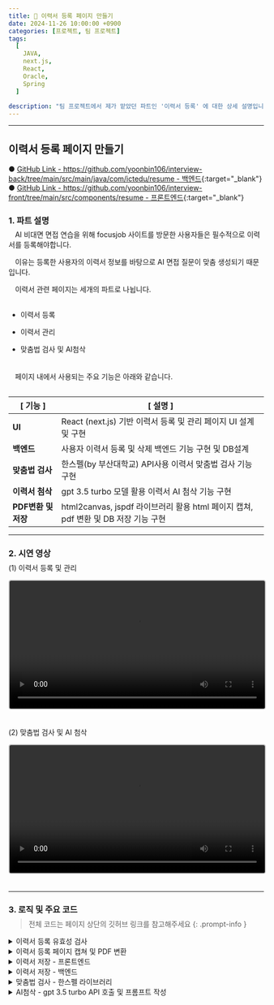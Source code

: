 ```yaml
---
title: 📝 이력서 등록 페이지 만들기
date: 2024-11-26 10:00:00 +0900
categories: [프로젝트, 팀 프로젝트]
tags:
  [
    JAVA,
    next.js,
    React,
    Oracle,
    Spring
  ]
  
description: "팀 프로젝트에서 제가 맡았던 파트인 '이력서 등록' 에 대한 상세 설명입니다."
---
```


---


## <span class="centered-title">**이력서 등록 페이지 만들기**</span>

● [GitHub Link - https://github.com/yoonbin106/interview-back/tree/main/src/main/java/com/ictedu/resume - 백엔드](https://github.com/yoonbin106/interview-back/tree/main/src/main/java/com/ictedu/resume){:target="_blank"}
● [GitHub Link - https://github.com/yoonbin106/interview-front/tree/main/src/components/resume - 프론트엔드](https://github.com/yoonbin106/interview-front/tree/main/src/components/resume){:target="_blank"}

### <span class="larger-text" style="display: block; margin-bottom:-10px;">1. **파트 설명**</span>

ㅤAI 비대면 면접 연습을 위해 focusjob 사이트를 방문한 사용자들은 <span class="emphasize">필수적으로 이력서를 등록</span>해야합니다.

ㅤ이유는 등록한 사용자의 <span class="emphasize">이력서 정보를 바탕으로 AI 면접 질문이 맞춤 생성</span>되기 때문입니다.

ㅤ이력서 관련 페이지는 <span class="emphasize">세개의 파트</span>로 나뉩니다.

- <span class="little-title" style="display: block; margin-top:30px;">이력서 등록</span>

- <span class="little-title">이력서 관리</span>

- <span class="little-title" style="display: block;">맞춤법 검사 및 AI첨삭</span>


ㅤ<span style="display: block; margin-bottom:30px;">ㅤ페이지 내에서 사용되는 <span class="emphasize">주요 기능</span>은 아래와 같습니다.</span>

<table style="margin-bottom: 15px;">
  <thead>
    <tr>
      <th>[ 기능 ]</th>
      <th>[ 설명 ]</th>
    </tr>
  </thead>
  <tbody>
    <tr>
      <td><strong>UI</strong></td>
      <td>React (next.js) 기반 이력서 등록 및 관리 페이지 UI 설계 및 구현</td>
    </tr>
    <tr>
      <td><strong>백엔드</strong></td>
      <td>사용자 이력서 등록 및 삭제 백엔드 기능 구현 및 DB설계</td>
    </tr>
    <tr>
      <td><strong>맞춤법 검사</strong></td>
      <td>한스펠(by 부산대학교) API사용 이력서 맞춤법 검사 기능 구현</td>
    </tr>
    <tr>
      <td><strong>이력서 첨삭</strong></td>
      <td>gpt 3.5 turbo 모델 활용 이력서 AI 첨삭 기능 구현</td>
    </tr>
    <tr>
      <td><strong>PDF변환 및 저장</strong></td>
      <td>html2canvas, jspdf 라이브러리 활용 html 페이지 캡쳐, pdf 변환 및 DB 저장 기능 구현</td>
    </tr>
  </tbody>
</table>

---

### <span class="larger-text" style="display: block; margin-bottom:-10px;">2. **시연 영상**</span>

<span class="little-title">(1) 이력서 등록 및 관리</span>

<video controls style="width: 100%; max-width: 700px; margin-bottom: 20px; border: 2px solid #cccccc; border-radius: 5px;">
  <source src="{{ '/assets/video/이력서등록시연.mp4' | relative_url }}" type="video/mp4">
</video>

<span class="little-title">(2) 맞춤법 검사 및 AI 첨삭</span>

<video controls style="width: 100%; max-width: 700px; margin-bottom: 20px; border: 2px solid #cccccc; border-radius: 5px;">
  <source src="{{ '/assets/video/AI첨삭시연.mp4' | relative_url }}" type="video/mp4">
</video>

---

### <span class="larger-text" style="display: block; margin-bottom:-10px;">3. **로직 및 주요 코드**</span>

> 전체 코드는 페이지 상단의 깃허브 링크를 참고해주세요
{: .prompt-info }

<details>
<summary class="custom-summary">이력서 등록 유효성 검사</summary>
<div class = "toggle-content">
<pre class = "code-box">
<button class="copy-button">Copy</button>
<code class = "language-javascript">
  // 1. 이력서 제목 유효성 검사
  if (formData.resume_title.trim() === &#39;&#39;) {
    setShowTitleError(true);
    if (!hasError) {
      firstErrorField = () =&gt; window.scrollTo(0, 0); // 이력서 제목으로 스크롤
    }
    hasError = true;
  }

  // 2. 인적사항 섹션 유효성 검사

  // 프로필 이미지
  if (!profileImage) {
    setProfileImageError(true);
    if (!hasError) {
      firstErrorField = () =&gt; sectionsRef.personalInfo.current.scrollIntoView({ behavior: &#39;smooth&#39; });
    }
    hasError = true;
  }

  // 성별
  if (!formData.gender || ![&#39;male&#39;, &#39;female&#39;, &#39;other&#39;].includes(formData.gender)) {
    setGenderError(true);
    if (!hasError) {
      firstErrorField = () =&gt; sectionsRef.personalInfo.current.scrollIntoView({ behavior: &#39;smooth&#39; });
    }
    hasError = true;
  }

  // 상세주소
  if (specificAddress.trim() === &#39;&#39;) {
    setPostcodeError(true);
    if (!hasError) {
      firstErrorField = () =&gt; sectionsRef.address.current.scrollIntoView({ behavior: &#39;smooth&#39; });
    }
    hasError = true;
  }

  // 3. 자기소개
  if (selfIntroduction.trim() === &#39;&#39;) {
    setShowSelfIntroError(true);
    if (!hasError) {
      firstErrorField = () =&gt; sectionsRef.selfIntroduction.current.scrollIntoView({ behavior: &#39;smooth&#39; });
    }
    hasError = true;
  }

  // 4. 지원동기
  if (motivation.trim() === &#39;&#39;) {
    setShowMotivationError(true);
    if (!hasError) {
      firstErrorField = () =&gt; sectionsRef.motivation.current.scrollIntoView({ behavior: &#39;smooth&#39; });
    }
    hasError = true;
  }

  // 5. 학력 섹션 유효성 검사
  const newEducationErrors = educationErrors.map((error) =&gt; ({ ...error })); // 깊은 복사
  educationFields.forEach((field, index) =&gt; {
      let fieldHasError = false;

      // 학교명
      if (field.school_name.trim() === &#39;&#39;) {
          if (!newEducationErrors[index]) newEducationErrors[index] = {}; // 초기화
          newEducationErrors[index].school_name = true;
          fieldHasError = true;
      }

      // 전공
      if (field.major.trim() === &#39;&#39;) {
          if (!newEducationErrors[index]) newEducationErrors[index] = {}; // 초기화
          newEducationErrors[index].major = true;
          fieldHasError = true;
      }

      // 입학
      if (field.start_date === &#39;&#39;) {
          if (!newEducationErrors[index]) newEducationErrors[index] = {}; // 초기화
          newEducationErrors[index].start_date = true;
          fieldHasError = true;
      }

      // 졸업
      if (field.end_date === &#39;&#39;) {
          if (!newEducationErrors[index]) newEducationErrors[index] = {}; // 초기화
          newEducationErrors[index].end_date = true;
          fieldHasError = true;
      }

      // 졸업구분
      if (field.graduation_status === &#39;&#39;) {
          if (!newEducationErrors[index]) newEducationErrors[index] = {}; // 초기화
          newEducationErrors[index].graduation_status = true;
          fieldHasError = true;
      }

      // 6. 희망 근무조건 섹션 유효성 검사

      // 첫 번째 오류 필드로 스크롤 이동 설정
      if (fieldHasError && !hasError) {
          firstErrorField = () =&gt; sectionsRef.education.current.scrollIntoView({ behavior: &#39;smooth&#39; });
          hasError = true;
      }
  });

  setEducationErrors(newEducationErrors);

  // 첫 번째 에러 필드로 스크롤
  if (firstErrorField) {
    firstErrorField();
  }

  // 에러가 있으면 종료
  if (hasError) return;

  checkAndSetExemptions();
  setModalContent(&#39;작성 내용은 PDF 파일로 저장됩니다&lt;br/&gt;이력서를 저장하시겠습니까?&#39;);
  setIsModalOpen(true);
</code>
</pre>
</div>
</details>

<details>
<summary class="custom-summary">이력서 등록 페이지 캡쳐 및 PDF 변환</summary>
<div class = "toggle-content">
<pre class = "code-box">
<button class="copy-button">Copy</button>
<code class = "language-javascript">
const generatePDF = async () =&gt; {
  const buttons = document.querySelectorAll(&#39;button&#39;);
  buttons.forEach(button =&gt; button.style.display = &#39;none&#39;);
  const content = document.getElementById(&#39;resume-content&#39;);
  const canvas = await html2canvas(content, { 
    scale: 2,
    useCORS: true,
    scrollX: 0,
    scrollY: 0,
  });
  
  const imgData = canvas.toDataURL(&#39;image/png&#39;);
  const pdf = new jsPDF(&#39;p&#39;, &#39;mm&#39;, &#39;a4&#39;, true);
  const imgWidth = 207;
  const pageHeight = 295;
  const imgHeight = (canvas.height * imgWidth) / canvas.width;
  let heightLeft = imgHeight;
  let position = 0;
  
  pdf.addImage(imgData, &#39;PNG&#39;, 0, position, imgWidth, imgHeight);
  heightLeft -= pageHeight;
  
  while (heightLeft &gt;= 0) {
      position = heightLeft - imgHeight;
      pdf.addPage();
      pdf.addImage(imgData, &#39;PNG&#39;, 0, position, imgWidth, imgHeight);
      heightLeft -= pageHeight;
  }
  const pdfBlob = pdf.output(&#39;blob&#39;);
  buttons.forEach(button =&gt; button.style.display = &#39;&#39;);
  return pdfBlob;
};
</code>
</pre>
</div>
</details>

<details>
<summary class="custom-summary">이력서 저장 - 프론트엔드</summary>
<div class = "toggle-content">
<pre class = "code-box">
<button class="copy-button">Copy</button>
<code class = "language-javascript">
  const confirmAction = async () =&gt; {
    if (modalContent === &#39;작성 내용은 PDF 파일로 저장됩니다&lt;br/&gt;이력서를 저장하시겠습니까?&#39;) {
        try {
            setLoadingSave(true); // 저장 시작 시 로딩 모달 표시
            const pdfData = await generatePDF();
            const formDataToSend = new FormData();
            formDataToSend.append(&#39;file&#39;, new Blob([pdfData], { type: &#39;application/pdf&#39; }), `${formData.resume_title}.pdf`); // 제목을 파일 이름으로 설정
            formDataToSend.append(&#39;title&#39;, formData.resume_title);
            formDataToSend.append(&#39;email&#39;, formData.email);
            formDataToSend.append(&#39;desired_company&#39;, formData.desired_company); 

            const uploadResponse = await axios.post(&#39;http://localhost:8080/api/resume/upload&#39;, formDataToSend, {
                headers: {
                    &#39;Content-Type&#39;: &#39;multipart/form-data&#39;,
                },
            });

            const resumeId = uploadResponse.data.resumeId;

            await axios.post(&#39;http://localhost:8080/api/resume/proofread/save&#39;, {
                resumeId: resumeId,
                selfIntroduction: selfIntroduction,
                motivation: motivation
            });
            
            const keywordResponse = await axios.post(&#39;http://localhost:8080/api/resume/update-keywords&#39;, {
                resumeId: resumeId,
                selfIntroduction: selfIntroduction,
                motivation:motivation
            });

            setIsModalOpen(false);
            setIsConfirmationOpen(true);
        } catch (error) {
            console.error(&#39;에러 발생:&#39;, error);
        } finally {
            setLoadingSave(false);
        }
    } else {
        setIsModalOpen(false);
        router.push(&#39;/resume/resumeList&#39;);
    }
};
</code>
</pre>
</div>
</details>

<details>
<summary class="custom-summary">이력서 저장 - 백엔드</summary>
<div class = "toggle-content">
<pre class = "code-box">
<button class="copy-button">Copy</button>
<code class = "language-java">
ResumeService.java

@Service
public class ResumeService {

    @Autowired
    private ResumeRepository resumeRepository;

    @Autowired
    private ResumeProofreadRepository proofreadRepository;
    
    @Autowired
    private ExtractKeywordsService extractKeywordsService;
    
    @Autowired
    private UserService userService;
    
    @Transactional
    public ResumeEntity saveResume(MultipartFile file, String title, String desiredCompany, User user) throws IOException {
        ResumeEntity resumeEntity = ResumeEntity.builder()
                .resumePdf(file.getBytes())
                .title(title)
                .desiredCompany(desiredCompany) // 입사 희망 기업명 설정
                .user(user)
                .createdDate(LocalDateTime.now())
                .build();
        return resumeRepository.save(resumeEntity);  // 저장된 ResumeEntity를 반환
    }
    
    @Transactional
    public void saveProofread(ResumeEntity resume, String selfIntroduction, String motivation) {
        ResumeProofreadEntity proofreadEntity = ResumeProofreadEntity.builder()
                .resume(resume)
                .selfIntroduction(selfIntroduction)
                .motivation(motivation)
                .build();
        proofreadRepository.save(proofreadEntity);
    }
    
    public List&lt;ResumeEntity&gt; findResumesByUser(User user) {
        return resumeRepository.findByUser(user);
    }

    public Optional&lt;ResumeEntity&gt; findResumeById(Long resumeId) {
        return resumeRepository.findById(resumeId);
    }

    @Transactional
    public void deleteResume(Long resumeId) {
        Optional&lt;ResumeEntity&gt; resumeOpt = resumeRepository.findById(resumeId);
        if (resumeOpt.isPresent()) {
            ResumeEntity resume = resumeOpt.get();
            proofreadRepository.deleteByResume(resume);
            resumeRepository.delete(resume);
        }
    }

    
    public Optional&lt;ResumeProofreadEntity&gt; getProofreadByResume(ResumeEntity resume) {
        return proofreadRepository.findByResume(resume);
    }
    public Optional&lt;ResumeProofreadEntity&gt; getProofreadByResumeId(Long resumeId) {
        return proofreadRepository.findByResume_ResumeId(resumeId);
    }
    
    @Transactional
    public void updateKeywords(Long resumeId, String selfIntroduction, String motivation) throws IOException {
        Optional&lt;ResumeEntity&gt; resumeOpt = resumeRepository.findById(resumeId);
        if (resumeOpt.isPresent()) {
            ResumeEntity resume = resumeOpt.get();
            
            String[] keywordsSelfIntroduction = extractKeywordsService.extractKeywords(selfIntroduction);
            String[] keywordsMotivation = extractKeywordsService.extractKeywords(motivation);
            
            resume.setKeywordsSelfIntroduction(String.join(&quot;, &quot;, keywordsSelfIntroduction));
            resume.setKeywordsMotivation(String.join(&quot;, &quot;, keywordsMotivation));
            resumeRepository.save(resume);
        }
    }
}
</code>
</pre>

<pre class = "code-box" style="margin-top:30px;">
<button class="copy-button">Copy</button>
<code class = "language-java">
ResumeController.java

@RestController
@RequestMapping(&quot;/api/resume&quot;)
@CrossOrigin(origins = &quot;http://localhost:3000&quot;)
public class ResumeController {

    @Autowired
    private ResumeService resumeService;

    @Autowired
    private UserService userService;
    
    @Autowired
    private ResumeProofreadRepository resumeProofreadRepository;

    @PostMapping(&quot;/upload&quot;)
    public ResponseEntity&lt;?&gt; uploadResume(@RequestParam(&quot;email&quot;) String email,
                                          @RequestParam(&quot;file&quot;) MultipartFile file,
                                          @RequestParam(&quot;title&quot;) String title,
                                          @RequestParam(&quot;desired_company&quot;) String desiredCompany) { // 원하는 기업명 추가
        try {
            Optional&lt;User&gt; user = userService.findByEmail(email);
            if (user.isPresent()) {
                ResumeEntity savedResume = resumeService.saveResume(file, title, desiredCompany, user.get());
                return ResponseEntity.ok(Map.of(&quot;message&quot;, &quot;이력서가 성공적으로 업로드되었습니다.&quot;, &quot;resumeId&quot;, savedResume.getResumeId()));
            } else {
                return ResponseEntity.status(HttpStatus.NOT_FOUND).body(&quot;사용자를 찾을 수 없습니다.&quot;);
            }
        } catch (Exception e) {
            return ResponseEntity.status(HttpStatus.INTERNAL_SERVER_ERROR).body(&quot;이력서 업로드 중 오류 발생.&quot;);
        }
    }

    @GetMapping(&quot;/user-resumes&quot;)
    public ResponseEntity&lt;?&gt; getUserResumes(@RequestParam(&quot;email&quot;) String email) {
        Optional&lt;User&gt; user = userService.findByEmail(email);
        if (user.isPresent()) {
            List&lt;ResumeEntity&gt; resumes = resumeService.findResumesByUser(user.get());
            return ResponseEntity.ok(resumes);
        } else {
            return ResponseEntity.status(HttpStatus.NOT_FOUND).body(&quot;사용자를 찾을 수 없습니다.&quot;);
        }
    }

    @GetMapping(&quot;/download/{resumeId}&quot;)
    public ResponseEntity&lt;?&gt; downloadResume(@PathVariable Long resumeId) throws UnsupportedEncodingException {
        Optional&lt;ResumeEntity&gt; resume = resumeService.findResumeById(resumeId);
        if (resume.isPresent()) {
            ResumeEntity resumeEntity = resume.get();
            String resumeTitle = resumeEntity.getTitle().replaceAll(&quot;[^a-zA-Z0-9가-힣]&quot;, &quot;_&quot;) + &quot;.pdf&quot;;  // 제목에서 특수문자를 _로 대체하고 확장자 추가

            // UTF-8로 인코딩된 파일 이름을 지원하기 위해 filename* 사용
            String encodedFilename = URLEncoder.encode(resumeTitle, StandardCharsets.UTF_8.toString()).replace(&quot;+&quot;, &quot;%20&quot;);
            
            ResponseEntity.BodyBuilder responseBuilder = ResponseEntity.ok()
                .header(HttpHeaders.CONTENT_DISPOSITION, &quot;attachment; filename*=UTF-8''&quot; + encodedFilename)
                .header(HttpHeaders.CONTENT_TYPE, &quot;application/pdf&quot;);  // MIME 타입 설정

            return responseBuilder.body(resumeEntity.getResumePdf());
        } else {
            return ResponseEntity.status(HttpStatus.NOT_FOUND).body(&quot;이력서를 찾을 수 없습니다.&quot;);
        }
    }

    @DeleteMapping(&quot;/delete/{resumeId}&quot;)
    public ResponseEntity&lt;?&gt; deleteResume(@PathVariable Long resumeId) {
        try {
            resumeService.deleteResume(resumeId);
            return ResponseEntity.ok(&quot;이력서가 성공적으로 삭제되었습니다.&quot;);
        } catch (Exception e) {
            return ResponseEntity.status(HttpStatus.INTERNAL_SERVER_ERROR).body(&quot;이력서 삭제 중 오류 발생.&quot;);
        }
    }

    @GetMapping(&quot;/proofread/{resumeId}&quot;)
    public ResponseEntity&lt;?&gt; getProofread(@PathVariable Long resumeId) {
        Optional&lt;ResumeProofreadEntity&gt; proofread = resumeProofreadRepository.findByResume_ResumeId(resumeId);
        if (proofread.isPresent()) {
            Map&lt;String, String&gt; response = new HashMap&lt;&gt;();
            response.put(&quot;selfIntroduction&quot;, proofread.get().getSelfIntroduction());
            response.put(&quot;motivation&quot;, proofread.get().getMotivation());
            return ResponseEntity.ok(response);
        } else {
            return ResponseEntity.status(HttpStatus.NOT_FOUND).body(&quot;첨삭 정보를 찾을 수 없습니다.&quot;);
        }
    }

    @PostMapping(&quot;/proofread/save&quot;)
    public ResponseEntity&lt;?&gt; saveProofread(@RequestBody Map&lt;String, Object&gt; requestData) {
        Long resumeId = Long.parseLong(requestData.get(&quot;resumeId&quot;).toString());
        String selfIntroduction = (String) requestData.get(&quot;selfIntroduction&quot;);
        String motivation = (String) requestData.get(&quot;motivation&quot;);

        Optional&lt;ResumeEntity&gt; resume = resumeService.findResumeById(resumeId);
        if (resume.isPresent()) {
            resumeService.saveProofread(resume.get(), selfIntroduction, motivation);
            return ResponseEntity.ok(&quot;AI 첨삭 정보가 성공적으로 저장되었습니다.&quot;);
        } else {
            return ResponseEntity.status(HttpStatus.NOT_FOUND).body(&quot;이력서를 찾을 수 없습니다.&quot;);
        }
    }
    
    @PostMapping(&quot;/update-keywords&quot;)
    public ResponseEntity&lt;?&gt; updateKeywords(@RequestBody Map&lt;String, Object&gt; requestData) {
        Long resumeId = Long.parseLong(requestData.get(&quot;resumeId&quot;).toString());
        String selfIntroduction = (String) requestData.get(&quot;selfIntroduction&quot;);
        String motivation = (String) requestData.get(&quot;motivation&quot;);

        try {
            resumeService.updateKeywords(resumeId, selfIntroduction, motivation);
            return ResponseEntity.ok(&quot;키워드가 성공적으로 업데이트되었습니다.&quot;);
        } catch (IOException e) {
            return ResponseEntity.status(HttpStatus.INTERNAL_SERVER_ERROR).body(&quot;키워드 업데이트 중 오류 발생.&quot;);
        }
    }
}
</code>
</pre>
</div>
</details>

<details>
<summary class="custom-summary">맞춤법 검사 - 한스펠 라이브러리</summary>
<div class = "toggle-content">
<pre class = "code-box">
<button class="copy-button">Copy</button>
<code class = "language-javascript">
//hanspellsever.js

const express = require(&#39;express&#39;);
const hanspell = require(&#39;hanspell&#39;);
const bodyParser = require(&#39;body-parser&#39;);
const cors = require(&#39;cors&#39;);  // cors 모듈을 가져옵니다.

const app = express();

// CORS 설정
app.use(cors({
  origin: &#39;http://localhost:3000&#39;, // 요청을 허용할 출처
  methods: [&#39;GET&#39;, &#39;POST&#39;, &#39;PUT&#39;, &#39;DELETE&#39;, &#39;OPTIONS&#39;], // 허용할 HTTP 메서드
  allowedHeaders: [&#39;Content-Type&#39;, &#39;Authorization&#39;], // 허용할 요청 헤더
}));

// 모든 경로에 대해 OPTIONS 메서드를 처리하도록 설정
app.options(&#39;*&#39;, cors());

app.use(bodyParser.json());

app.post(&#39;/check-spelling&#39;, (req, res) =&gt; {
  const sentence = req.body.sentence;

  let isResponseSent = false; // 응답이 이미 전송되었는지 추적

  hanspell.spellCheckByDAUM(
    sentence,
    6000,
    (result) =&gt; {
      if (!isResponseSent) {
        isResponseSent = true;
        res.json(result);
      }
    },
    (err) =&gt; {
      if (!isResponseSent) {
        isResponseSent = true;
        res.status(500).send(&#39;Spelling check error&#39;);
      }
    }
  );
});

const PORT = 3001;
app.listen(PORT, () =&gt; {
  console.log(`Server running on port ${PORT}`);
});
</code>
</pre>

<pre class = "code-box" style="margin-top:30px;">
<button class="copy-button">Copy</button>
<code class = "language-javascript">
결과화면 (우측 사이드바)

{isProofreadSidebarOpen &amp;&amp; (
  &lt;div className={`$ {proofreadStyles.proofreadSidebar} $ {isProofreadSidebarOpen ? proofreadStyles.open : &#39;&#39;} $ {isSidebarCollapsed ? proofreadStyles.collapsed : &#39;&#39;}`}&gt;
    &lt;div className={proofreadStyles.sidebarHeader}&gt;
      &lt;h3 style={{ borderBottom: &#39;2px solid black&#39;, paddingBottom: &#39;5px&#39; }}&gt;맞춤법 검사 결과&lt;/h3&gt;
      &lt;div className={proofreadStyles.sidebarIcons}&gt;
        {isSidebarCollapsed ? (
          &lt;KeyboardArrowDownIcon onClick={toggleSidebarHeight} style={{ cursor: &#39;pointer&#39;, marginRight:&#39;65px&#39;, marginTop:&#39;10px&#39; }} /&gt;
        ) : (
          &lt;KeyboardArrowUpIcon onClick={toggleSidebarHeight} style={{ cursor: &#39;pointer&#39;, marginRight:&#39;65px&#39;, marginTop:&#39;10px&#39; }} /&gt;
        )}
        &lt;button className={proofreadStyles.closeButton} onClick={closeProofreadSidebar}&gt;
          &lt;CloseIcon style={{ marginTop:&#39;5px&#39; }} /&gt;
        &lt;/button&gt;
      &lt;/div&gt;
    &lt;/div&gt;
    &lt;div className={proofreadStyles.sidebarContent}&gt;
      {proofreadResult.length &gt; 0 ? (
        &lt;ul&gt;
          {proofreadResult.map((item, index) =&gt; (
            &lt;li key={index} className={proofreadStyles.resultItem}&gt;
              &lt;p&gt;&lt;strong&gt;잘못된 표현 :&lt;/strong&gt; {item.token}&lt;/p&gt;
              &lt;p&gt;&lt;strong&gt;수정 제안 :&lt;/strong&gt; {item.suggestions.join(&#39;, &#39;)}&lt;/p&gt;
              &lt;p&gt;&lt;strong&gt;수정 이유 :&lt;/strong&gt; {item.info}&lt;/p&gt;
            &lt;/li&gt;
          ))}
        &lt;/ul&gt;
      ) : (
        &lt;p&gt;맞춤법 검사 결과가 없습니다.&lt;/p&gt;
      )}
    &lt;/div&gt;
  &lt;/div&gt;
)}
</code>
</pre>
</div>
</details>

<details>
<summary class="custom-summary">AI첨삭 - gpt 3.5 turbo API 호출 및 프롬프트 작성</summary>
<div class = "toggle-content">
<pre class = "code-box">
<button class="copy-button">Copy</button>
<code class = "language-java">
ProofreadSelfController.java

@RestController
public class ProofreadSelfController {

    private final ProofreadSelfService proofreadService;

    public ProofreadSelfController(ProofreadSelfService proofreadService) {
        this.proofreadService = proofreadService;
    }

    @PostMapping(&#34;/api/chatgpt-self&#34;)
    public String getChatGPTResponse(@RequestBody Map&lt;String, String&gt; requestData) {
        try {
            String text = requestData.get(&#34;text&#34;);
            return proofreadService.getChatGPTResponse(text);
        } catch (IOException e) {
            e.printStackTrace();
            return &#34;Error occurred while processing your request: &#34; + e.getMessage();
        } catch (Exception e) {
            e.printStackTrace();
            return &#34;An unexpected error occurred: &#34; + e.getMessage();
        }
    }
}
</code>
</pre>

<pre class = "code-box" style="margin-top:30px;">
<button class="copy-button">Copy</button>
<code class = "language-java">
ProofreadSelfService.java

@Service
public class ProofreadSelfService {
	@Value(&#34;${proofread.api-key}&#34;)
    private String apiKey;

    private static final String API_URL = &#34;https://api.openai.com/v1/chat/completions&#34;;
    private final ObjectMapper objectMapper = new ObjectMapper();

    public String getChatGPTResponse(String text) throws IOException {
        OkHttpClient client = new OkHttpClient.Builder()
            .connectTimeout(120, TimeUnit.SECONDS)
            .writeTimeout(120, TimeUnit.SECONDS)
            .readTimeout(120, TimeUnit.SECONDS)
            .build();

     // 프롬프트 생성
        StringBuilder promptBuilder = new StringBuilder();
        promptBuilder.append(&#34;우리는 웹페이지의 이용자가 이력서의 &#39;자기소개&#39; 파트에 작성한 텍스트를 기반으로 자기소개 첨삭을 할거야.&#34;);
        promptBuilder.append(&#34;이용자는 아직 회사에 입사하지 않은 상태고, 회사 입사를 위한 이력서의 자기소개란에 자기소개를 적고있는 상황이야.&#34;);
        promptBuilder.append(&#34;회사 입사를 위한 공식적인 자기소개서 작성이니까 이용자는 공식적이고 격식있는 문체로 텍스트를 작성하겠지.&#34;);
        promptBuilder.append(&#34;우리는 이 텍스트를 사용자에게 받아서 분석한 뒤 AI첨삭을 해주는 역할을 하는거야.&#34;);
        promptBuilder.append(&#34;이용자에게 첨삭 결과를 보여줄 때는 반드시 존댓말을 사용하고 일정한 어투를 유지해야 해.&#34;);
        promptBuilder.append(&#34;텍스트를 읽고 자기소개 첨삭을 해주는 기준을 알려줄게. 그에 맞게 너가 메시지를 표시해주면 돼.&#34;);
        promptBuilder.append(&#34;첫번째 기준은 이용자가 작성한 텍스트가 공식적인 이력서 작성에 맞지 않는 문체인 경우야.&#34;);
        promptBuilder.append(&#34;비격식적인 표현이나 구어체를 사용하는 경우 수정을 해줘.사용자가 자신을 표현할 때는 &#39;나&#39;,&#39;내가&#39;라고 적었을경우&#39;저&#39;,&#39;제가&#39; 로 수정해줘. 또한 이용자가 &#39;~했어요&#39;와 같은 &#39;요&#39; 로 끝나거나 ~할게, ~게 , ~네 등으로 문장이 끝나는 구어체를 사용자가 작성했다면 &#39;~했습니다,~입니다&#39; 와 같이 &#39;~다&#39;로 끝나는 문체로 수정해줘.&#34;);
        promptBuilder.append(&#34;두번째 기준은 명료성과 간결성이야.비슷한 단어나 문장이 계속 사용되거나 문장이 완전하게 끝나지 않은 문장이 있는지 파악해주고 있다면 문장을 간결하고 명확하게 끝나게 수정해주면 돼.&#34;);
        promptBuilder.append(&#34;문장이 완전하게 끝나지 않은 문장의 예시로는 &#39;은,는,이,가&#39; 등으로 문장이 불완전하게 끝나는 경우가 있겠지. 또한 명사로 문장이 끝나버리는 경우에도 완전한 문장으로 수정해줘.&#34;);
        promptBuilder.append(&#34;위의 기준들에 따라 사용자의 텍스트를 수정하여 첨삭 결과 메시지를 띄울 때, &#39;▶ 첨삭 결과는 다음과 같습니다.&#39;로 제목을 보여주고 밑에 수정 결과 메시지를 띄워줘.&#34;);
        promptBuilder.append(&#34;반드시 수정이 완료된 사용자의 텍스트 전체 문장을 한 번에 보내줘.&#34;);
        promptBuilder.append(&#34;또한 사용자의 텍스트를 수정할 때는 요약을 하거나 글의 흐름을 바꾸면 안돼.&#34;);
        promptBuilder.append(&#34;원래의 문장 구조를 유지하되, 위의 기준에 맞지 않는 부분만 수정하는 식으로 해야 해.&#34;);

        promptBuilder.append(&#34;수정된 텍스트 전체 문장을 보냈다면, 다시 두 줄 띄우고 &#39;▶ 수정 부분은 다음과 같습니다.&#39;로 제목을 보여주고 밑에 수정 이유 메세지를 보여줘.&#34;);
        promptBuilder.append(&#34;수정 이유를 보여줄때는 - 하이푼으로 틀을 시작하고 &#39;수정이유&#39; : &#39;수정 전 문장&#39; → &#39;수정 후 문장&#39; 이런 형식이 하나의 틀이라고 생각하면돼. 하나의 틀에는 하나의 반드시 하나의 하이푼만 들어가야해. 따라서 반드시 &#39;수정이유&#39; 앞에만 하이푼이 붙어야겠지. &#39;수정이유&#39;가 틀의 시작이니까.&#34;);
        
        promptBuilder.append(&#34;위의 틀에서 &#39;수정 이유&#39; 에는 너가 수정을 한 이유가 들어가야하고 &#39;수정 전 문장&#39;에는 수정을 거치기 전 사용자의 텍스트 원본만 들어가야해. &#39;수정 후 문장&#39;은 너가 수정을 완료한 문장만 들어가야해. &#34;);
        promptBuilder.append(&#34;수정이유 틀인 &#39;수정 전 문장&#39; 과 &#39;수정 후 문장&#39; 이 텍스트는 포함시키지 마.이건 내가 너에게 알려주는 틀일뿐이야. 저 틀안에 내가 요청한 문장만 사용자에게 보여주면돼.  &#34;);
        promptBuilder.append(&#34;너가 이해하기 쉽게 수정이유 예시를 보여주자면 다음과같아.  &#34;);
        promptBuilder.append(&#34; - 수정이유 : 문체가 비격식적인 표현을 포함하고 있어 격식 있는 문체로 수정했습니다.\r\n&#34;
        		+&#34;&#39;대학교에서 여러 가지 프로젝트를 진행했습니더.&#34; → &#34;&#39;대학교에서 여러 가지 프로젝트를 진행했습니다.&#34;&#34;);
        promptBuilder.append(&#34;위의 예시를 참고해서 같은 틀과 형식으로 수정이유를 보여주면돼. &#34;);
        promptBuilder.append(&#34;<필수&gt;&#34;);
        promptBuilder.append(&#34;위에서 언급한 내용들을 모두 반드시 지켜야 해.&#34;);
        promptBuilder.append(&#34;그리고 너는 첨삭 결과 외에는 아무것도 표시하면 안 돼.&#34;);
        promptBuilder.append(&#34;너가 수정한 부분들은 하나도 빠뜨리지 않고 반드시 모두 수정이유 메시지로 사용자에게 보여줘야해.&#34;);
        promptBuilder.append(&#34;내가 너에게 주는 지시 사항이나, 너가 나한테 대답하는 내용은 절대로 첨삭 결과에 포함되면 안 돼.&#34;);
        promptBuilder.append(&#34;결과에는 오직 첨삭 메시지와 관련된 내용만 포함시키고, 그 외의 불필요한 텍스트나 내용은 절대로 포함시키지 마.&#34;);
        promptBuilder.append(&#34;사용자에게는 오직 첨삭 결과와 수정 이유만 보여줘야 해.&#34;);
        promptBuilder.append(&#34;자 그럼 아래 텍스트를 읽고 위의 지시사항에 맞게 첨삭 결과를 출력해줘.&#34;);
        promptBuilder.append(text);
        promptBuilder.append(&#34;텍스트를 분석할때는 반드시 원본 그대로 분석을 한 뒤 첨삭을 진행해야해.&#34;);

        String prompt = promptBuilder.toString();

        // JSON 요청 본문 생성
        Map<String, Object> jsonBody = new HashMap&lt;&gt;();
        jsonBody.put(&#34;model&#34;, &#34;gpt-3.5-turbo&#34;);

        Map<String, String> message = new HashMap&lt;&gt;();
        message.put(&#34;role&#34;, &#34;user&#34;);
        message.put(&#34;content&#34;, prompt);

        jsonBody.put(&#34;messages&#34;, new Object[] { message });

        MediaType mediaType = MediaType.parse(&#34;application/json&#34;);
        RequestBody body = RequestBody.create(objectMapper.writeValueAsString(jsonBody), mediaType);

        // API 호출
        Request request = new Request.Builder()
            .url(API_URL)
            .addHeader(&#34;Authorization&#34;, &#34;Bearer &#34; + apiKey)
            .post(body)
            .build();

        Response response = client.newCall(request).execute();

        if (response.isSuccessful()) {
            // 응답 본문 처리
            String responseBody = response.body().string();
            JsonNode jsonResponse = objectMapper.readTree(responseBody);
            JsonNode choicesNode = jsonResponse.get(&#34;choices&#34;);
            String chatResponse = choicesNode.get(0).get(&#34;message&#34;).get(&#34;content&#34;).asText();

            return chatResponse;
        } else {
            // 오류 처리
            throw new IOException(&#34;API 호출 실패: &#34; + response.code());
        }
    }
}
</code>
</pre>
</div>
</details>
